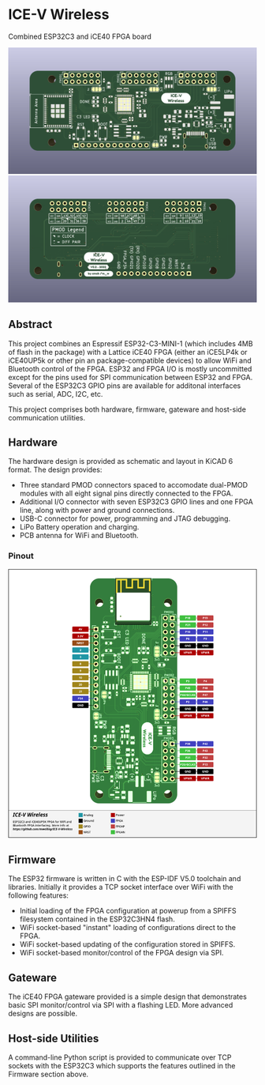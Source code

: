 # ICE-V Wireless
Combined ESP32C3 and iCE40 FPGA board

<img src="docs/3D_front.png" width="640" />
<img src="docs/3D_back.png" width="640" />

## Abstract
This project combines an Espressif ESP32-C3-MINI-1 (which includes 4MB of
flash in the package) with a Lattice iCE40 FPGA (either an iCE5LP4k or
iCE40UP5k or other pin an package-compatible devices) to allow WiFi and
Bluetooth control of the FPGA. ESP32 and FPGA I/O is mostly uncommitted
except for the pins used for SPI communication between ESP32 and FPGA.
Several of the ESP32C3 GPIO pins are available for additonal interfaces
such as serial, ADC, I2C, etc.

This project comprises both hardware, firmware, gateware and host-side
communication utilities.

## Hardware
The hardware design is provided as schematic and layout in KiCAD 6 format.
The design provides:
* Three standard PMOD connectors spaced to accomodate
dual-PMOD modules with all eight signal pins directly connected to the
FPGA.
* Additional I/O connector with seven ESP32C3 GPIO lines and one FPGA
line, along with power and ground connections.
* USB-C connector for power, programming and JTAG debugging.
* LiPo Battery operation and charging.
* PCB antenna for WiFi and Bluetooth.

### Pinout
<img src="docs/pinout.png" width="640" />

## Firmware
The ESP32 firmware is written in C with the ESP-IDF V5.0 toolchain and
libraries. Initially it provides a TCP socket interface over WiFi with the
following features:
* Initial loading of the FPGA configuration at powerup from a SPIFFS filesystem
contained in the ESP32C3HN4 flash.
* WiFi socket-based "instant" loading of configurations direct to the FPGA.
* WiFi socket-based updating of the configuration stored in SPIFFS.
* WiFi socket-based monitor/control of the FPGA design via SPI.

## Gateware
The iCE40 FPGA gateware provided is a simple design that demonstrates basic
SPI monitor/control via SPI with a flashing LED. More advanced designs are
possible.

## Host-side Utilities
A command-line Python script is provided to communicate over TCP sockets
with the ESP32C3 which supports the features outlined in the Firmware section
above.
